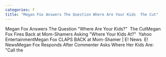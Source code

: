 ```yaml
---
categories: f
title: "Megan Fox Answers The Question Where Are Your Kids  The Cut"
---
```

Megan Fox Answers The Question "Where Are Your Kids?"&nbsp;&nbsp;The CutMegan Fox Fires Back at Mom-Shamers Asking "Where Your Kids At?"&nbsp;&nbsp;Yahoo EntertainmentMegan Fox CLAPS BACK at Mom-Shamer | E! News&nbsp;&nbsp;E! NewsMegan Fox Responds After Commenter Asks Where Her Kids Are: "Call the 